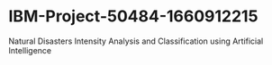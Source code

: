 # IBM-Project-50484-1660912215
Natural Disasters Intensity Analysis and Classification using Artificial Intelligence
